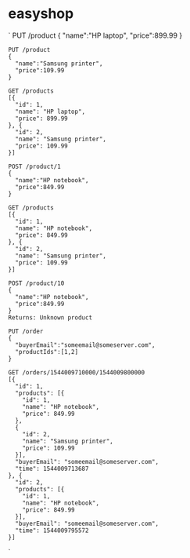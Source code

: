# easyshop







`
    PUT /product
    {
      "name":"HP laptop",
      "price":899.99
    }

    PUT /product
    {
      "name":"Samsung printer",
      "price":109.99
    }

    GET /products
    [{
      "id": 1,
      "name": "HP laptop",
      "price": 899.99
    }, {
      "id": 2,
      "name": "Samsung printer",
      "price": 109.99
    }]

    POST /product/1
    {
      "name":"HP notebook",
      "price":849.99
    }

    GET /products
    [{
      "id": 1,
      "name": "HP notebook",
      "price": 849.99
    }, {
      "id": 2,
      "name": "Samsung printer",
      "price": 109.99
    }]

    POST /product/10
    {
      "name":"HP notebook",
      "price":849.99
    }
    Returns: Unknown product

    PUT /order
    {
      "buyerEmail":"someemail@someserver.com",
      "productIds":[1,2]
    }

    GET /orders/1544009710000/1544009800000
    [{
      "id": 1,
      "products": [{
        "id": 1,
        "name": "HP notebook",
        "price": 849.99
      },
      {
        "id": 2,
        "name": "Samsung printer",
        "price": 109.99
      }],
      "buyerEmail": "someemail@someserver.com",
      "time": 1544009713687
    }, {
      "id": 2,
      "products": [{
        "id": 1,
        "name": "HP notebook",
        "price": 849.99
      }],
      "buyerEmail": "someemail@someserver.com",
      "time": 1544009795572
    }]
`

